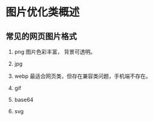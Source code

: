 # 图片优化类概述

## 常见的网页图片格式

1. png
    图片色彩丰富， 背景可透明。
2. jpg

3. webp
    最适合网页类，但存在兼容类问题，手机端不存在。
4. gif

5. base64

6. svg
